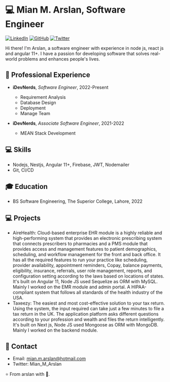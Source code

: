 # 💻 Mian M. Arslan, Software Engineer

[![LinkedIn](https://img.shields.io/badge/-LinkedIn-black.svg?style=flat-square&logo=linkedin&colorB=555)](https://www.linkedin.com/in/mian-muhammad-arslan-5aa9191a6/)
[![GitHub](https://img.shields.io/badge/-GitHub-000.svg?style=flat-square&logo=github)](https://github.com/MianMArslan)
[![Twitter](https://img.shields.io/badge/-Twitter-1ca0f1.svg?style=flat-square&logo=twitter&colorB=1ca0f1)](https://twitter.com/Mian_M_Arslan)


Hi there! I'm Arslan, a software engineer with experience in node js, react js and angular 11+. I have a passion for developing software that solves real-world problems and enhances people's lives.

## 🚀 Professional Experience

- **iDevNerds**, *Software Engineer*, 2022-Present
  - Requirement Analysis
  - Database Design
  - Deployment
  - Manage Team

- **iDevNerds**, *Associate Software Engineer*, 2021-2022
  - MEAN Stack Development

## 💻 Skills

- Nodejs, Nestjs, Angular 11+, Firebase, JWT, Nodemailer
- Git, CI/CD 

## 🎓 Education

- BS Software Engineering, The Superior College, Lahore, 2022

## 💻 Projects

- AireHealth: Cloud-based enterprise EHR module is a highly reliable and high-performing system that provides an electronic prescribing system that                       connects prescribers to pharmacies and a PMS module that provides access and management features to patient demographics, scheduling, and                   workflow management for the front and back office. It has all the required features to run your practice like scheduling, provider                         availability, appointment reminders, Copay, balance payments, eligibility, insurance, referrals, user role management, reports, and                         configuration setting according to the laws based on locations of states.
              It's built on Angular 11, Node JS used Sequelize as ORM with MySQL. Mainly I worked on the EMR module and admin portal.
              A HIPAA-compliant system that follows all standards of the health industry of the USA.
- Taxeezy: The easiest and most cost-effective solution to your tax return. Using the system, the input required can take just a few minutes to file a tax            return in the UK. The application platform asks different questions according to your profession and wealth and files the return intelligently.
           It's built on Next js, Node JS used Mongoose as ORM with MongoDB. Mainly I worked on the backend module.

## 📧 Contact

- Email: mian.m.arslan@hotmail.com
- Twitter: Mian_M_Arslan

⭐️ From arslan with 💖.

